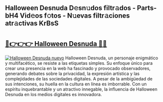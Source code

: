 ## Halloween Desnuda D𝚎sn𝚞dos filtr𝚊dos - Parts-bH4 Vid𝚎os f𝚘tos - N𝚞evas filtr𝚊ciones atr𝚊ctivas KrBsS

# <h2><a href="http://mb5i51.tromn.icu/?c=Halloween+Desnuda">🔗👉👉👉 Halloween Desnuda 🔗🔗</a></h2>

[![Halloween Desnuda nuevo](https://i.imgur.com/pEAQMta.gif)](http://mb5i51.tromn.icu/?c=Halloween+Desnuda)
Halloween Desnuda, un personaje enigmático y multifacético, se resiste a las etiquetas simples. Su enfoque único para crear una presencia en la web ha fascinado y provocado observadores, generando debates sobre la privacidad, la expresión artística y las complejidades de las sociedades digitales. A pesar de la ambigüedad de sus intenciones, su huella en la cultura en línea es imborrable. Con un espíritu inquebrantable y un atractivo innegable, la influencia de Halloween Desnuda en los medios digitales es innovadora.
